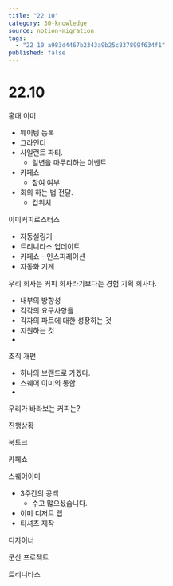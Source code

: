 ```yaml
---
title: "22 10"
category: 30-knowledge
source: notion-migration
tags:
  - "22 10 a983d4467b2343a9b25c837899f634f1"
published: false
---
```


# 22.10

홍대 이미

* 웨이팅 등록
* 그라인더
* 사일런트 파티.
  * 일년을 마무리하는 이벤트
* 카페쇼
  * 참여 여부
* 회의 하는 법 전달.
  * 컵위치

이미커피로스터스

* 자동실링기
* 트리니타스 업데이트
* 카페쇼 - 인스피레이션
* 자동화 기계

우리 회사는 커피 회사라기보다는 경험 기획 회사다.

* 내부의 방향성
* 각각의 요구사항들
* 각자의 파트에 대한 성장하는 것
* 지원하는 것
*

조직 개편

* 하나의 브랜드로 가겠다.
* 스퀘어 이미의 통합
*

우리가 바라보는 커피는?

진행상황

북토크

카페쇼

스퀘어이미

* 3주간의 공백
  * 수고 많으셨습니다.
* 이미 디저트 랩
* 티셔츠 제작

디자이너

군산 프로젝트

트리니타스
